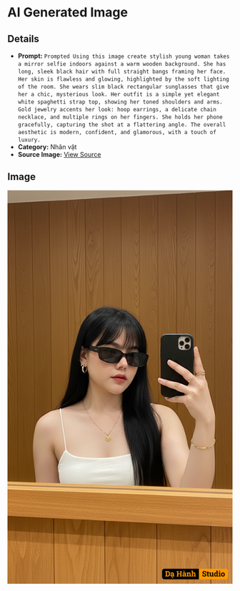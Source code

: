 # AI Generated Image

## Details
- **Prompt:** `Prompted Using this image create stylish young woman takes a mirror selfie indoors against a warm wooden background. She has long, sleek black hair with full straight bangs framing her face. Her skin is flawless and glowing, highlighted by the soft lighting of the room. She wears slim black rectangular sunglasses that give her a chic, mysterious look. Her outfit is a simple yet elegant white spaghetti strap top, showing her toned shoulders and arms. Gold jewelry accents her look: hoop earrings, a delicate chain necklace, and multiple rings on her fingers. She holds her phone gracefully, capturing the shot at a flattering angle. The overall aesthetic is modern, confident, and glamorous, with a touch of luxury.
`
- **Category:** Nhân vật
- **Source Image:** [View Source](https://raw.githubusercontent.com/lenzcomvth/ImageLibrary/main/Female.png)

## Image
![AI Generated Image](./image-2025-10-03T06-37-25-436Z.png)